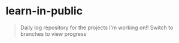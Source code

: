 # learn-in-public
>Daily log repository for the projects I'm working on!!
>Switch to branches to view progress

